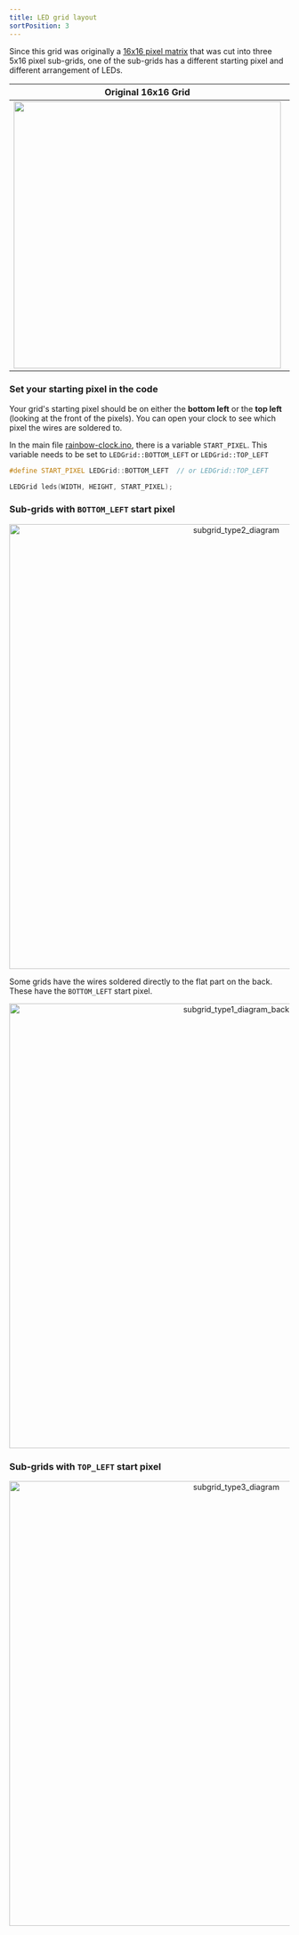 ```yaml
---
title: LED grid layout
sortPosition: 3
---
```



Since this grid was originally a [16x16 pixel matrix](https://amzn.to/3DmqTY9) that was cut into three 5x16 pixel sub-grids, one of the sub-grids has a different starting pixel and different arrangement of LEDs.

Original 16x16 Grid | LED Arrangement Diagram
:---:|:---:
<img src="static/led-subgrids-photo.jpeg" width="480"/>  |  <img src="static/led-subgrids-annotated-photo.jpeg" width="480"/>


### Set your starting pixel in the code

Your grid's starting pixel should be on either the **bottom left** or the **top left** (looking at the front of the pixels). You can open your clock to see which pixel the wires are soldered to. 

In the main file [rainbow-clock.ino](https://github.com/michellesh/rainbow-clock/blob/main/rainbow-clock/rainbow-clock.ino), there is a variable `START_PIXEL`. This variable needs to be set to `LEDGrid::BOTTOM_LEFT` or `LEDGrid::TOP_LEFT`

```cpp
#define START_PIXEL LEDGrid::BOTTOM_LEFT  // or LEDGrid::TOP_LEFT

LEDGrid leds(WIDTH, HEIGHT, START_PIXEL);
```


### Sub-grids with `BOTTOM_LEFT` start pixel

<p align="center">
  <img alt="subgrid_type2_diagram" src="static/subgrid-diagram-top.jpeg" width="800" />
</p>

Some grids have the wires soldered directly to the flat part on the back. These have the `BOTTOM_LEFT` start pixel. 

<p align="center">
  <img alt="subgrid_type1_diagram_back" src="static/subgrid-diagram-middle.jpeg" width="800" />
</p>



### Sub-grids with `TOP_LEFT` start pixel

<p align="center">
  <img alt="subgrid_type3_diagram" src="static/subgrid-diagram-bottom.jpeg" width="800" />
</p>
